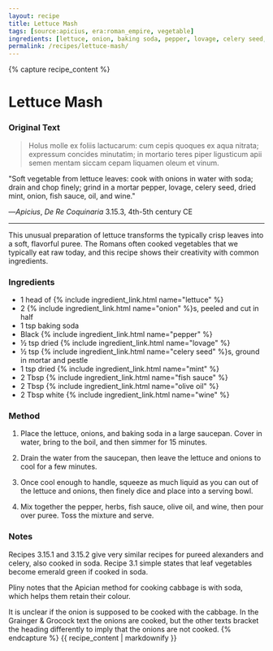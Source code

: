 ```yaml
---
layout: recipe
title: Lettuce Mash
tags: [source:apicius, era:roman_empire, vegetable]
ingredients: [lettuce, onion, baking soda, pepper, lovage, celery seed, mint, fish sauce, olive oil, white wine]
permalink: /recipes/lettuce-mash/
---
```


{% capture recipe_content %}
# Lettuce Mash

### Original Text
> Holus molle ex foliis lactucarum: cum cepis quoques ex aqua nitrata; expressum concides minutatim; in mortario teres piper ligusticum apii semen mentam siccam cepam liquamen oleum et vinum.

"Soft vegetable from lettuce leaves: cook with onions in water with soda; drain and chop finely; grind in a mortar pepper, lovage, celery seed, dried mint, onion, fish sauce, oil, and wine."

—*Apicius*, *De Re Coquinaria* 3.15.3, 4th-5th century CE

___

This unusual preparation of lettuce transforms the typically crisp leaves into a soft, flavorful puree. The Romans often cooked vegetables that we typically eat raw today, and this recipe shows their creativity with common ingredients.

### Ingredients
- 1 head of {% include ingredient_link.html name="lettuce" %}  
- 2 {% include ingredient_link.html name="onion" %}s, peeled and cut in half  
- 1 tsp baking soda  
- Black {% include ingredient_link.html name="pepper" %}  
- ½ tsp dried {% include ingredient_link.html name="lovage" %}  
- ½ tsp {% include ingredient_link.html name="celery seed" %}s, ground in mortar and pestle  
- 1 tsp dried {% include ingredient_link.html name="mint" %}  
- 2 Tbsp {% include ingredient_link.html name="fish sauce" %}  
- 2 Tbsp {% include ingredient_link.html name="olive oil" %}  
- 2 Tbsp white {% include ingredient_link.html name="wine" %}

### Method
1. Place the lettuce, onions, and baking soda in a large saucepan. Cover in water, bring to the boil, and then simmer for 15 minutes.

2. Drain the water from the saucepan, then leave the lettuce and onions to cool for a few minutes.

3. Once cool enough to handle, squeeze as much liquid as you can out of the lettuce and onions, then finely dice and place into a serving bowl.

4. Mix together the pepper, herbs, fish sauce, olive oil, and wine, then pour over puree. Toss the mixture and serve.

### Notes
Recipes 3.15.1 and 3.15.2 give very similar recipes for pureed alexanders and celery, also cooked in soda. Recipe 3.1 simple states that leaf vegetables become emerald green if cooked in soda.

Pliny notes that the Apician method for cooking cabbage is with soda, which helps them retain their colour.

It is unclear if the onion is supposed to be cooked with the cabbage. In the Grainger & Grocock text the onions are cooked, but the other texts bracket the heading differently to imply that the onions are not cooked.
{% endcapture %}
{{ recipe_content | markdownify }}